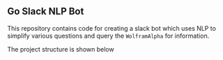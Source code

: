 ## Go Slack NLP Bot 
This repository contains code for creating a slack bot which uses NLP to simplify various questions and query the `WolframAlpha` for information. 

The project structure is shown below


